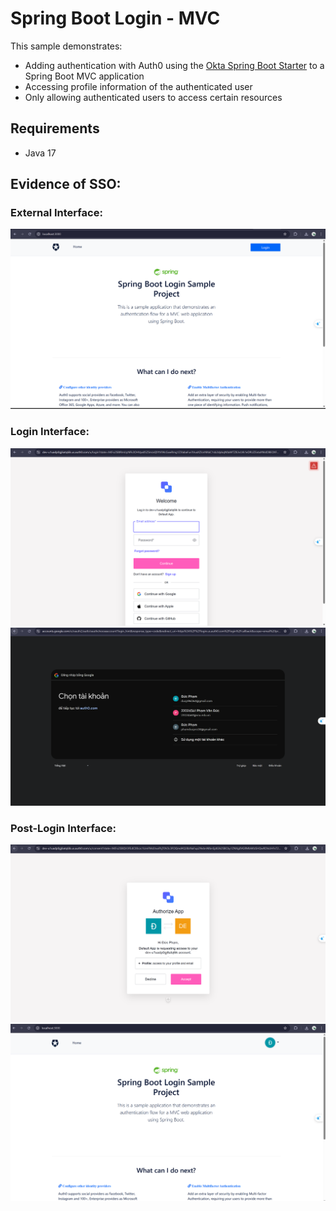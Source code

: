 # Spring Boot Login - MVC

This sample demonstrates:

- Adding authentication with Auth0 using the [Okta Spring Boot Starter](https://github.com/okta/okta-spring-boot) to a Spring Boot MVC application
- Accessing profile information of the authenticated user
- Only allowing authenticated users to access certain resources

## Requirements

- Java 17

## Evidence of SSO:
### External Interface:
![b1](pic/1.png)
### Login Interface:
![b2](pic/2.png)
![b3](pic/3.png)
### Post-Login Interface:
![b4](pic/4.png)
![b5](pic/5.png)
